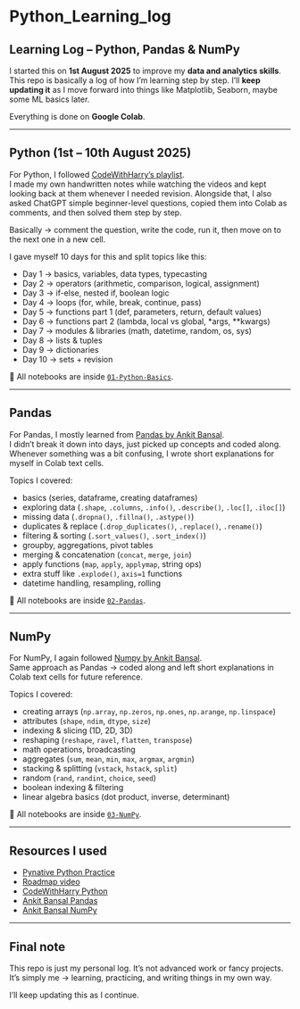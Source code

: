 # Python_Learning_log

## Learning Log – Python, Pandas & NumPy  

I started this on **1st August 2025** to improve my **data and analytics skills**.  
This repo is basically a log of how I’m learning step by step. I’ll **keep updating it** as I move forward into things like Matplotlib, Seaborn, maybe some ML basics later.  

Everything is done on **Google Colab**.  

---

## Python (1st – 10th August 2025)  

For Python, I followed [CodeWithHarry’s playlist](https://youtube.com/playlist?list=PLu0W_9lII9agwh1XjRt242xIpHhPT2llg&si=3OwNeMYnh0QJ1avq).  
I made my own handwritten notes while watching the videos and kept looking back at them whenever I needed revision. Alongside that, I also asked ChatGPT simple beginner-level questions, copied them into Colab as comments, and then solved them step by step.

Basically → comment the question, write the code, run it, then move on to the next one in a new cell.  

I gave myself 10 days for this and split topics like this:  

- Day 1 → basics, variables, data types, typecasting  
- Day 2 → operators (arithmetic, comparison, logical, assignment)  
- Day 3 → if-else, nested if, boolean logic  
- Day 4 → loops (for, while, break, continue, pass)  
- Day 5 → functions part 1 (def, parameters, return, default values)  
- Day 6 → functions part 2 (lambda, local vs global, *args, **kwargs)  
- Day 7 → modules & libraries (math, datetime, random, os, sys)  
- Day 8 → lists & tuples  
- Day 9 → dictionaries  
- Day 10 → sets + revision  

📂 All notebooks are inside [`01-Python-Basics`](./01-Python-Basics/).  

---

## Pandas  

For Pandas, I mostly learned from [Pandas by Ankit Bansal](https://youtu.be/sWCigkLzGdY?si=jw5ayTYo5kTHmb6Z).  
I didn’t break it down into days, just picked up concepts and coded along. Whenever something was a bit confusing, I wrote short explanations for myself in Colab text cells.  

Topics I covered:  
- basics (series, dataframe, creating dataframes)  
- exploring data (`.shape`, `.columns`, `.info()`, `.describe()`, `.loc[]`, `.iloc[]`)  
- missing data (`.dropna()`, `.fillna()`, `.astype()`)  
- duplicates & replace (`.drop_duplicates()`, `.replace()`, `.rename()`)  
- filtering & sorting (`.sort_values()`, `.sort_index()`)  
- groupby, aggregations, pivot tables  
- merging & concatenation (`concat`, `merge`, `join`)  
- apply functions (`map`, `apply`, `applymap`, string ops)  
- extra stuff like `.explode()`, `axis=1` functions  
- datetime handling, resampling, rolling  

📂 All notebooks are inside [`02-Pandas`](./02-Pandas/).  

---

## NumPy  

For NumPy, I again followed [Numpy by Ankit Bansal](https://youtu.be/viJgXuXOaEk?si=R-bb8piA92eQZLbF).  
Same approach as Pandas → coded along and left short explanations in Colab text cells for future reference.  

Topics I covered:  
- creating arrays (`np.array`, `np.zeros`, `np.ones`, `np.arange`, `np.linspace`)  
- attributes (`shape`, `ndim`, `dtype`, `size`)  
- indexing & slicing (1D, 2D, 3D)  
- reshaping (`reshape`, `ravel`, `flatten`, `transpose`)  
- math operations, broadcasting  
- aggregates (`sum`, `mean`, `min`, `max`, `argmax`, `argmin`)  
- stacking & splitting (`vstack`, `hstack`, `split`)  
- random (`rand`, `randint`, `choice`, `seed`)  
- boolean indexing & filtering  
- linear algebra basics (dot product, inverse, determinant)  

📂 All notebooks are inside [`03-NumPy`](./03-NumPy/).  

---

## Resources I used  

- [Pynative Python Practice](https://pynative.com/python/basics/)  
- [Roadmap video](https://youtu.be/UutKS6k-4fU?si=AxrXfZl642Yog0nW)  
- [CodeWithHarry Python](https://youtube.com/playlist?list=PLu0W_9lII9agwh1XjRt242xIpHhPT2llg&si=3OwNeMYnh0QJ1avq)  
- [Ankit Bansal Pandas](https://youtu.be/sWCigkLzGdY?si=jw5ayTYo5kTHmb6Z)  
- [Ankit Bansal NumPy](https://youtu.be/viJgXuXOaEk?si=R-bb8piA92eQZLbF)  

---

## Final note  

This repo is just my personal log. It’s not advanced work or fancy projects. It’s simply me → learning, practicing, and writing things in my own way.  

I’ll keep updating this as I continue.  
